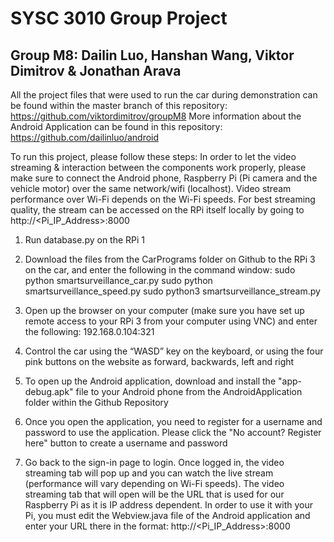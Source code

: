 # SYSC 3010 Group Project
## Group M8: Dailin Luo, Hanshan Wang, Viktor Dimitrov & Jonathan Arava

All the project files that were used to run the car during demonstration can be found within the master
branch of this repository:
https://github.com/viktordimitrov/groupM8
More information about the Android Application can be found in this repository:
https://github.com/dailinluo/android

To run this project, please follow these steps:
In order to let the video streaming & interaction between the components work properly, please make
sure to connect the Android phone, Raspberry Pi (Pi camera and the vehicle motor) over the same
network/wifi (localhost). Video stream performance over Wi-Fi depends on the Wi-Fi speeds. For best
streaming quality, the stream can be accessed on the RPi itself locally by going to
http://<Pi_IP_Address>:8000

1. Run database.py on the RPi 1

2. Download the files from the CarPrograms folder on Github to the RPi 3 on the car, and enter the
following in the command window:
sudo python smartsurveillance_car.py
sudo python smartsurveillance_speed.py
sudo python3 smartsurveillance_stream.py

3. Open up the browser on your computer (make sure you have set up remote access to your RPi 3
from your computer using VNC) and enter the following:
192.168.0.104:321

4. Control the car using the “WASD” key on the keyboard, or using the four pink buttons on the
website as forward, backwards, left and right

5. To open up the Android application, download and install the "app-debug.apk" file to your Android
phone from the AndroidApplication folder within the Github Repository

6. Once you open the application, you need to register for a username and password to use the
application. Please click the "No account? Register here" button to create a username and
password

7. Go back to the sign-in page to login. Once logged in, the video streaming tab will pop up and you
can watch the live stream (performance will vary depending on Wi-Fi speeds). The video
streaming tab that will open will be the URL that is used for our Raspberry Pi as it is IP address
dependent. In order to use it with your Pi, you must edit the Webview.java file of the Android
application and enter your URL there in the format: http://<Pi_IP_Address>:8000
